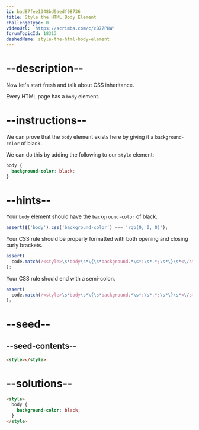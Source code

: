 ```yaml
---
id: bad87fee1348bd9aedf08736
title: Style the HTML Body Element
challengeType: 0
videoUrl: 'https://scrimba.com/c/cB77PHW'
forumTopicId: 18313
dashedName: style-the-html-body-element
---
```


# --description--

Now let's start fresh and talk about CSS inheritance.

Every HTML page has a `body` element.

# --instructions--

We can prove that the `body` element exists here by giving it a `background-color` of black.

We can do this by adding the following to our `style` element:

```css
body {
  background-color: black;
}
```

# --hints--

Your `body` element should have the `background-color` of black.

```js
assert($('body').css('background-color') === 'rgb(0, 0, 0)');
```

Your CSS rule should be properly formatted with both opening and closing curly brackets.

```js
assert(
  code.match(/<style>\s*body\s*\{\s*background.*\s*:\s*.*;\s*\}\s*<\/style>/i)
);
```

Your CSS rule should end with a semi-colon.

```js
assert(
  code.match(/<style>\s*body\s*\{\s*background.*\s*:\s*.*;\s*\}\s*<\/style>/i)
);
```

# --seed--

## --seed-contents--

```html
<style></style>
```

# --solutions--

```html
<style>
  body {
    background-color: black;
  }
</style>
```

